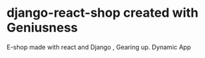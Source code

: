 # django-react-shop created with Geniusness
E-shop made with react and Django , Gearing up.
Dynamic App

